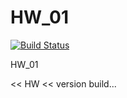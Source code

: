# HW_01
[![Build Status](https://travis-ci.org/Kodo-kakaku/HW_01.svg?branch=main)](https://travis-ci.org/Kodo-kakaku/HW_01)


HW_01

<< HW << version build...
